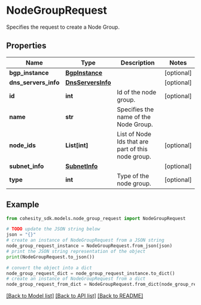# NodeGroupRequest

Specifies the request to create a Node Group.

## Properties

Name | Type | Description | Notes
------------ | ------------- | ------------- | -------------
**bgp_instance** | [**BgpInstance**](BgpInstance.md) |  | [optional] 
**dns_servers_info** | [**DnsServersInfo**](DnsServersInfo.md) |  | [optional] 
**id** | **int** | Id of the node group. | [optional] 
**name** | **str** | Specifies the name of the Node Group. | 
**node_ids** | **List[int]** | List of Node Ids that are part of this node group. | [optional] 
**subnet_info** | [**SubnetInfo**](SubnetInfo.md) |  | [optional] 
**type** | **int** | Type of the node group. | [optional] 

## Example

```python
from cohesity_sdk.models.node_group_request import NodeGroupRequest

# TODO update the JSON string below
json = "{}"
# create an instance of NodeGroupRequest from a JSON string
node_group_request_instance = NodeGroupRequest.from_json(json)
# print the JSON string representation of the object
print(NodeGroupRequest.to_json())

# convert the object into a dict
node_group_request_dict = node_group_request_instance.to_dict()
# create an instance of NodeGroupRequest from a dict
node_group_request_from_dict = NodeGroupRequest.from_dict(node_group_request_dict)
```
[[Back to Model list]](../README.md#documentation-for-models) [[Back to API list]](../README.md#documentation-for-api-endpoints) [[Back to README]](../README.md)


